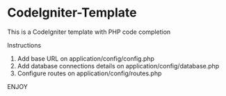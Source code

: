 # CodeIgniter-Template
This is a CodeIgniter template with PHP code completion

Instructions
1. Add base URL on application/config/config.php
2. Add database connections details on application/config/database.php
3. Configure routes on application/config/routes.php

ENJOY
